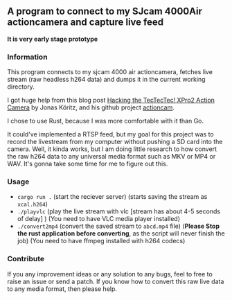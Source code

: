 ## A program to connect to my SJcam 4000Air actioncamera and capture live feed

**It is very early stage prototype**

### Information
This program connects to my sjcam 4000 air actioncamera, fetches live stream (raw headless h264 data) and dumps it in the current working directory. 

I got huge help from this blog post [Hacking the TecTecTec! XPro2 Action Camera](https://blog.jonaskoeritz.de/2017/02/21/hacking-the-xpro2-action-camera/) by Jonas Köritz, and his github project [actioncam](https://github.com/jonas-koeritz/actioncam).

I chose to use Rust, because I was more comfortable with it than Go.

It could've implemented a RTSP feed, but my goal for this project was to record the livestream from my computer without pushing a SD card into the camera. Well, it kinda works, but I am doing little research to how convert the raw h264 data to any universal media format such as MKV or MP4 or WAV. It's gonna take some time for me to figure out this.

### Usage

* `cargo run .` (start the reciever server) (starts saving the stream as `xcal.h264`)
* `./playvlc` (play the live stream with vlc [stream has about 4-5 seconds of delay] ) (You need to have VLC media player installed)
* `./convert2mp4` (convert the saved stream to `abcd.mp4` file) (**Please Stop the rust application before converting**, as the script will never finish the job) (You need to have ffmpeg installed with h264 codecs)




### Contribute
If you any improvement ideas or any solution to any bugs, feel to free to raise an issue or send a patch. If you know how to convert this raw live data to any media format, then please help.
